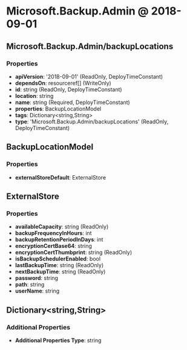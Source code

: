 # Microsoft.Backup.Admin @ 2018-09-01

## Microsoft.Backup.Admin/backupLocations
### Properties
* **apiVersion**: '2018-09-01' (ReadOnly, DeployTimeConstant)
* **dependsOn**: resourceref[] (WriteOnly)
* **id**: string (ReadOnly, DeployTimeConstant)
* **location**: string
* **name**: string (Required, DeployTimeConstant)
* **properties**: BackupLocationModel
* **tags**: Dictionary<string,String>
* **type**: 'Microsoft.Backup.Admin/backupLocations' (ReadOnly, DeployTimeConstant)

## BackupLocationModel
### Properties
* **externalStoreDefault**: ExternalStore

## ExternalStore
### Properties
* **availableCapacity**: string (ReadOnly)
* **backupFrequencyInHours**: int
* **backupRetentionPeriodInDays**: int
* **encryptionCertBase64**: string
* **encryptionCertThumbprint**: string (ReadOnly)
* **isBackupSchedulerEnabled**: bool
* **lastBackupTime**: string (ReadOnly)
* **nextBackupTime**: string (ReadOnly)
* **password**: string
* **path**: string
* **userName**: string

## Dictionary<string,String>
### Additional Properties
* **Additional Properties Type**: string

